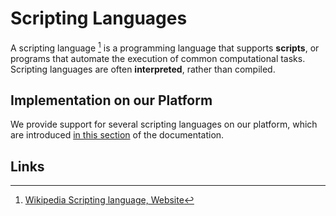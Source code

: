# Scripting Languages

A scripting language [^1] is a programming language that supports **scripts**, or programs that automate the execution of common computational tasks. Scripting languages are often **interpreted**, rather than compiled. 

## Implementation on our Platform

We provide support for several scripting languages on our platform, which are introduced [in this section](../../software-directory/overview.md) of the documentation.

## Links

[^1]: [Wikipedia Scripting language, Website](https://en.wikipedia.org/wiki/Scripting_language)
